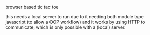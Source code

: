 browser based tic tac toe

this needs a local server to run due to it needing both module type javascript (to allow a OOP workflow) and it works by using HTTP to communicate, which is only possible with a (local) server.

